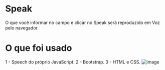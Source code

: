 # Speak
O que você informar no campo e clicar no Speak será reproduzido em Voz pelo navegador.

# O que foi usado
1 - Speech do próprio JavaScript.
2 - Bootstrap.
3 - HTML e CSS.
![image](https://user-images.githubusercontent.com/65980405/217132092-71672dda-cc4a-41e7-a0e4-21c1d7f307e3.png)
